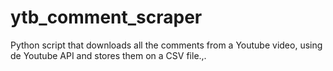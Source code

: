 # ytb_comment_scraper
Python script that downloads all the comments from a Youtube video, using de Youtube API and stores them on a CSV file.,.
